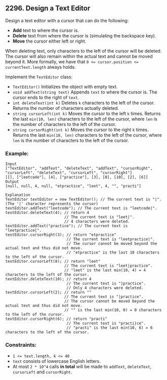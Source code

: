 ## 2296. Design a Text Editor

Design a text editor with a cursor that can do the following:

* **Add** text to where the cursor is.
* **Delete** text from where the cursor is (simulating the backspace key).
* **Move** the cursor either left or right.

When deleting text, only characters to the left of the cursor will be deleted. The cursor will also remain within the actual text and cannot be moved beyond it. More formally, we have that ```0 <= cursor.position <= currentText.length``` always holds.

Implement the ```TextEditor``` class:

* ```TextEditor()``` Initializes the object with empty text.
* ```void addText(string text)``` Appends ```text``` to where the cursor is. The cursor ends to the right of ```text```.
* ```int deleteText(int k)``` Deletes ```k``` characters to the left of the cursor. Returns the number of characters actually deleted.
* ```string cursorLeft(int k)``` Moves the cursor to the left ```k``` times. Returns the last ```min(10, len)``` characters to the left of the cursor, where ```len``` is the number of characters to the left of the cursor.
* ```string cursorRight(int k)``` Moves the cursor to the right ```k``` times. Returns the last ```min(10, len)``` characters to the left of the cursor, where ```len``` is the number of characters to the left of the cursor.


### Example:
```
Input
["TextEditor", "addText", "deleteText", "addText", "cursorRight", "cursorLeft", "deleteText", "cursorLeft", "cursorRight"]
[[], ["leetcode"], [4], ["practice"], [3], [8], [10], [2], [6]]
Output
[null, null, 4, null, "etpractice", "leet", 4, "", "practi"]

Explanation
TextEditor textEditor = new TextEditor(); // The current text is "|". (The '|' character represents the cursor)
textEditor.addText("leetcode"); // The current text is "leetcode|".
textEditor.deleteText(4); // return 4
                          // The current text is "leet|".
                          // 4 characters were deleted.
textEditor.addText("practice"); // The current text is "leetpractice|".
textEditor.cursorRight(3); // return "etpractice"
                           // The current text is "leetpractice|".
                           // The cursor cannot be moved beyond the actual text and thus did not move.
                           // "etpractice" is the last 10 characters to the left of the cursor.
textEditor.cursorLeft(8); // return "leet"
                          // The current text is "leet|practice".
                          // "leet" is the last min(10, 4) = 4 characters to the left of the cursor.
textEditor.deleteText(10); // return 4
                           // The current text is "|practice".
                           // Only 4 characters were deleted.
textEditor.cursorLeft(2); // return ""
                          // The current text is "|practice".
                          // The cursor cannot be moved beyond the actual text and thus did not move.
                          // "" is the last min(10, 0) = 0 characters to the left of the cursor.
textEditor.cursorRight(6); // return "practi"
                           // The current text is "practi|ce".
                           // "practi" is the last min(10, 6) = 6 characters to the left of the cursor.
```

### Constraints:

* ```1 <= text.length, k <= 40```
* ```text``` consists of lowercase English letters.
* At most ```2 * 10^4``` calls **in total** will be made to ```addText```, ```deleteText```, ```cursorLeft``` and ```cursorRight```.